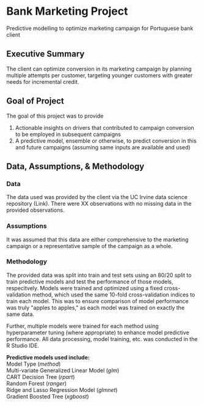 # Bank Marketing Project
Predictive modelling to optimize marketing campaign for Portuguese bank client

## Executive Summary
The client can optimize conversion in its marketing campaign by planning multiple attempts per customer, targeting younger customers with greater needs for incremental credit.

## Goal of Project
The goal of this project was to provide 
1)  Actionable insights on drivers that contributed to campaign conversion to be employed in subsequent campaigns
2)  A predictive model, ensemble or otherwise, to predict conversion in this and future campaigns (assuming same inputs are available and used)

## Data, Assumptions, & Methodology

### Data
The data used was provided by the client via the UC Irvine data science repository (Link). There were XX observations with no missing data in the provided observations.

### Assumptions
It was assumed that this data are either comprehensive to the marketing campaign or a representative sample of the campaign as a whole.

### Methodology
The provided data was split into train and test sets using an 80/20 split to train predictive models and test the performance of those models, respecitvely. Models were trained and optimized using a fixed cross-validation method, which used the same 10-fold cross-validation indices to train each model. This was to ensure comparison of model performance was truly "apples to apples," as each model was trained on exactly the same data. <br />

Further, multiple models were trained for each method using hyperparameter tuning (where appropriate) to enhance model predictive performance. All data processing, model training, etc. was conducted in the R Studio IDE. <br />

<b>Predictive models used include:</b> <br />
Model Type (<em>method</em>)  <br />
Multi-variate Generalized Linear Model (<em>glm</em>)  <br />
CART Decision Tree (<em>rpart</em>)  <br />
Random Forest (<em>ranger</em>)  <br />
Ridge and Lasso Regression Model (<em>glmnet</em>)  <br />
Gradient Boosted Tree (<em>xgboost</em>)  <br />

